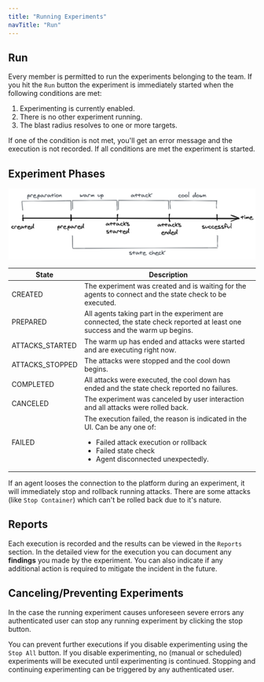 ```yaml
---
title: "Running Experiments"
navTitle: "Run"
---
```


## Run
Every member is permitted to run the experiments belonging to the team.
If you hit the `Run` button the experiment is immediately started when the following conditions are met:

1. Experimenting is currently enabled.
2. There is no other experiment running.
3. The blast radius resolves to one or more targets.

If one of the condition is not met, you'll get an error message and the execution is not recorded.
If all conditions are met the experiment is started.


## Experiment Phases

![experiment phases](experiment-phases.png)

| State   | Description    |
|---------|----------------|
| CREATED | The experiment was created and is waiting for the agents to connect and the state check to be executed.
| PREPARED | All agents taking part in the experiment are connected, the state check reported at least one success and the warm up begins.
| ATTACKS_STARTED | The warm up has ended and attacks were started and are executing right now.
| ATTACKS_STOPPED | The attacks were stopped and the cool down begins.
| COMPLETED | All attacks were executed, the cool down has ended and the state check reported no failures.
| CANCELED | The experiment was canceled by user interaction and all attacks were rolled back.
| FAILED | The execution failed, the reason is indicated in the UI. Can be any one of: <ul><li>Failed attack execution or rollback</li><li>Failed state check</li><li>Agent disconnected unexpectedly.</li></ul>

If an agent looses the connection to the platform during an experiment, it will immediately stop and rollback running attacks.
There are some attacks (like `Stop Container`) which can't be rolled back due to it's nature.

## Reports

Each execution is recorded and the results can be viewed in the `Reports` section.
In the detailed view for the execution you can document any **findings** you made by the experiment.
You can also indicate if any additional action is required to mitigate the incident in the future.

## Canceling/Preventing Experiments

In the case the running experiment causes unforeseen severe errors any authenticated user can stop any running experiment by clicking the stop button.

You can prevent further executions if you disable experimenting using the `Stop All` button.
If you disable experimenting, no (manual or scheduled) experiments will be executed until experimenting is continued.
Stopping and continuing experimenting can be triggered by any authenticated user.
